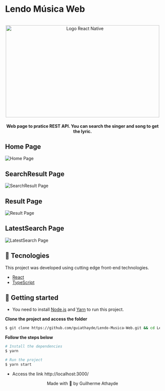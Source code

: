 # Lendo Música Web
<div align="center">
  <br />
  <img src="https://miro.medium.com/max/1024/1*xDi2csEAWxu95IEkaNdFUQ.png" alt="Logo React Native" width="500px" height="300px">
</div>
<h4 align="center">
  Web page to pratice REST API. You can search the singer and song to get the lyric.
</h4>

## Home Page
![Home Page](https://github.com/guiathayde/Lendo-Musica-Web/blob/main/images/Home.png)

## SearchResult Page
![SearchResult Page](https://github.com/guiathayde/Lendo-Musica-Web/blob/main/images/SearchResult.png)

## Result Page
![Result Page](https://github.com/guiathayde/Lendo-Musica-Web/blob/main/images/Result.png)

## LatestSearch Page
![LatestSearch Page](https://github.com/guiathayde/Lendo-Musica-Web/blob/main/images/LatestSearch.png)

## 🧪 Tecnologies

This project was developed using cutting edge front-end technologies.

- [React](https://reactjs.org/)
- [TypeScript](https://www.typescriptlang.org/)

## 🚀 Getting started

- You need to install [Node.js](https://nodejs.org/en/download/) and [Yarn](https://yarnpkg.com/) to run this project.

**Clone the project and access the folder**

```bash
$ git clone https://github.com/guiathayde/Lendo-Musica-Web.git && cd Lendo-Musica-Web
```

**Follow the steps below**

```bash
# Install the dependencies
$ yarn

# Run the project
$ yarn start
```

- Access the link http://localhost:3000/

<p align="center">Made with 💜 by Guilherme Athayde</p>
